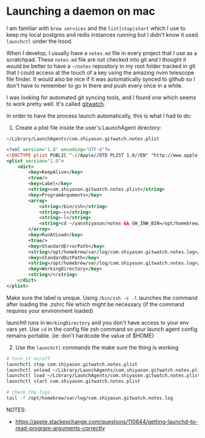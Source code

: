 # Launching a daemon on mac

I am familiar with `brew services` and the `list|stop|start` which I use to
keep my local postgres and redis instances running but I didn't know it used
`launchctl` under the hood.

When I develop, I usually have a `notes.md` file in every project that I use
as a scratchpad. These `notes.md` file are not checked into git and I thought
it would be better to have a `~/notes` repository in my root folder tracked in
git that I could access at the touch of a key using the amazing nvim telescope
file finder. It would also be nice if it was automatically synced to github so
I don't have to remember to go in there and push every once in a while.

I was looking for automated git syncing tools, and I found one which seems to
work pretty well. It's called [gitwatch](https://github.com/gitwatch/gitwatch).

In order to have the process launch automatically, this is what I had to do:

1. Create a plist file inside the user's LaunchAgent directory:

```
~/Library/LaunchAgents/com.shiyason.gitwatch.notes.plist
```

```xml
<?xml version="1.0" encoding="UTF-8"?>
<!DOCTYPE plist PUBLIC "-//Apple//DTD PLIST 1.0//EN" "http://www.apple.com/DTDs/PropertyList-1.0.dtd">
<plist version="1.0">
	<dict>
		<key>KeepAlive</key>
		<true/>
		<key>Label</key>
		<string>com.shiyason.gitwatch.notes.plist</string>
		<key>ProgramArguments</key>
		<array>
			<string>/bin/zsh</string>
			<string>-c</string>
			<string>-l</string>
			<string>cd ~/yanshiyason/notes && GW_INW_BIN=/opt/homebrew/bin/fswatch /opt/homebrew/bin/gitwatch -r git@github.com:yanshiyason/notes.git . -s 30 .</string>
		</array>
		<key>RunAtLoad</key>
		<true/>
		<key>StandardErrorPath</key>
		<string>/opt/homebrew/var/log/com.shiyason.gitwatch.notes.log</string>
		<key>StandardOutPath</key>
		<string>/opt/homebrew/var/log/com.shiyason.gitwatch.notes.log</string>
		<key>WorkingDirectory</key>
		<string>/</string>
	</dict>
</plist>

```

Make sure the label is unique.
Using `/bin/zsh -c -l` launches the command after loading the .zshrc file which
might be necessary (if the command requires your environment loaded)

launchtl runs in `WorkingDirectory` and you don't have access to your env vars yet.
Use `cd` in the config file zsh command so your launch agent config remains portable.
(ie: don't hardcode the value of $HOME)

2. Use the `launchctl` commands the make sure the thing is working

```bash
# turn it on/off
launchctl stop com.shiyason.gitwatch.notes.plist
launchctl unload ~/Library/LaunchAgents/com.shiyason.gitwatch.notes.plist
launchctl load ~/Library/LaunchAgents/com.shiyason.gitwatch.notes.plist
launchctl start com.shiyason.gitwatch.notes.plist

# check the logs
tail -f /opt/homebrew/var/log/com.shiyason.gitwatch.notes.log
```

NOTES:

- https://apple.stackexchange.com/questions/110644/getting-launchd-to-read-program-arguments-correctly
